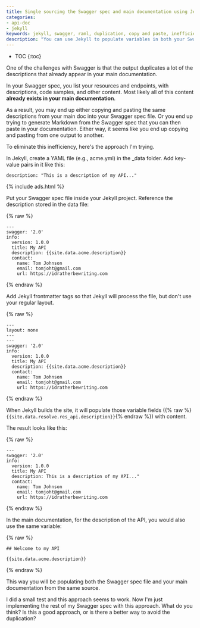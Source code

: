 ```yaml
---
title: Single sourcing the Swagger spec and main documentation using Jekyll
categories:
- api-doc
- jekyll
keywords: jekyll, swagger, raml, duplication, copy and paste, inefficiency, variables, auto-populate, single source
description: "You can use Jekyll to populate variables in both your Swagger spec and main documentation. This allows you to single source your content into both of these outputs in a more efficient way."
---
```


* TOC
{:toc}

One of the challenges with Swagger is that the output duplicates a lot of the descriptions that already appear in your main documentation.

In your Swagger spec, you list your resources and endpoints, with descriptions, code samples, and other content. Most likely all of this content **already exists in your main documentation**.

As a result, you may end up either copying and pasting the same descriptions from your main doc into your Swagger spec file. Or you end up trying to generate Markdown from the Swagger spec that you can then paste in your documentation. Either way, it seems like you end up copying and pasting from one output to another.

To eliminate this inefficiency, here's the approach I'm trying.

In Jekyll, create a YAML file (e.g., acme.yml) in the \_data folder. Add key-value pairs in it like this:

```
description: "This is a description of my API..."
```

{% include ads.html %}

Put your Swagger spec file inside your Jekyll project. Reference the description stored in the data file:

{% raw %}
```
---
swagger: '2.0'
info:
  version: 1.0.0
  title: My API
  description: {{site.data.acme.description}}
  contact:
    name: Tom Johnson
    email: tomjoht@gmail.com
    url: https://idratherbewriting.com
```
{% endraw %}

Add Jekyll frontmatter tags so that Jekyll will process the file, but don't use your regular layout.

{% raw %}
```
---
layout: none
---
---
swagger: '2.0'
info:
  version: 1.0.0
  title: My API
  description: {{site.data.acme.description}}
  contact:
    name: Tom Johnson
    email: tomjoht@gmail.com
    url: https://idratherbewriting.com
```
{% endraw %}

When Jekyll builds the site, it will populate those variable fields ({% raw %}`{{site.data.resolve.res_api.description}}`{% endraw %}) with content.

The result looks like this:

{% raw %}
```
---
swagger: '2.0'
info:
  version: 1.0.0
  title: My API
  description: This is a description of my API..."
  contact:
    name: Tom Johnson
    email: tomjoht@gmail.com
    url: https://idratherbewriting.com
```
{% endraw %}

In the main documentation, for the description of the API, you would also use the same variable:

{% raw %}
```
## Welcome to my API

{{site.data.acme.description}}
```
{% endraw %}

This way you will be populating both the Swagger spec file and your main documentation from the same source.

I did a small test and this approach seems to work. Now I'm just implementing the rest of my Swagger spec with this approach. What do you think? Is this a good approach, or is there a better way to avoid the duplication?
